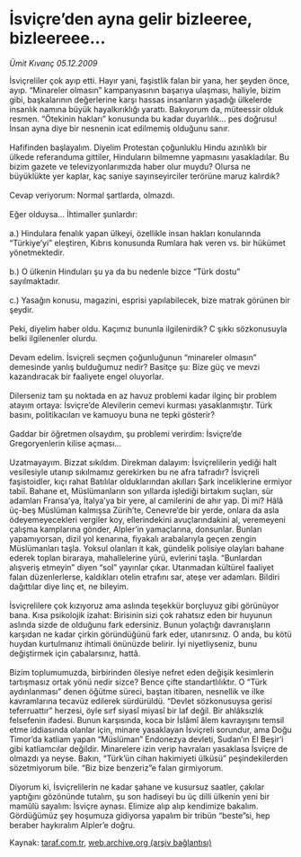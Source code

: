# İsviçre’den ayna gelir bizleeree, bizleereee...

*Ümit Kıvanç 05.12.2009*

<div class="yazi">İsviçreliler çok ayıp etti. Hayır yani, faşistlik falan bir yana, her şeyden önce, ayıp. “Minareler olmasın” kampanyasının başarıya ulaşması, haliyle, bizim gibi, başkalarının değerlerine karşı hassas insanların yaşadığı ülkelerde insanlık namına büyük hayalkırıklığı yarattı. Bakıyorum da, müteessir olduk resmen. “Ötekinin hakları” konusunda bu kadar duyarlılık... pes doğrusu! İnsan ayna diye bir nesnenin icat edilmemiş olduğunu sanır. <br/><br/>Hafifinden başlayalım. Diyelim Protestan çoğunluklu Hindu azınlıklı bir ülkede referanduma gittiler, Hinduların bilmemne yapmasını yasakladılar. Bu bizim gazete ve televizyonlarımızda haber olur muydu? Olursa ne büyüklükte yer kaplar, kaç saniye sayınseyirciler terörüne maruz kalırdık? <br/><br/>Cevap veriyorum: Normal şartlarda, olmazdı. <br/><br/>Eğer olduysa... İhtimaller şunlardır: <br/><br/>a.) Hindulara fenalık yapan ülkeyi, özellikle insan hakları konularında “Türkiye’yi” eleştiren, Kıbrıs konusunda Rumlara hak veren vs. bir hükümet yönetmektedir. <br/><br/>b.) O ülkenin Hinduları şu ya da bu nedenle bizce “Türk dostu” sayılmaktadır. <br/><br/>c.) Yasağın konusu, magazini, esprisi yapılabilecek, bize matrak görünen bir şeydir. <br/><br/>Peki, diyelim haber oldu. Kaçımız bununla ilgilenirdik? C şıkkı sözkonusuyla belki ilgilenenler olurdu. <br/><br/>Devam edelim. İsviçreli seçmen çoğunluğunun “minareler olmasın” demesinde yanlış bulduğumuz nedir? Basitçe şu: Bize güç ve mevzi kazandıracak bir faaliyete engel oluyorlar. <br/><br/>Dilerseniz tam şu noktada en az havuz problemi kadar ilginç bir problem atayım ortaya: İsviçre’de Alevilerin cemevi kurması yasaklanmıştır. Türk basını, politikacıları ve kamuoyu buna ne tepki gösterir? <br/><br/>Gaddar bir öğretmen olsaydım, şu problemi verirdim: İsviçre’de Gregoryenlerin kilise açması... <br/><br/>Uzatmayayım. Bizzat sıkıldım. Direkman dalayım: İsviçrelilerin yediği halt vesilesiyle utanıp sıkılmamız gerekirken bu ne afra tafradır? İsviçreli faşistoidler, kıçı rahat Batılılar olduklarından akılları Şark inceliklerine ermiyor tabiî. Bahane et, Müslümanların son yıllarda işlediği birtakım suçları, sür adamları Fransa’ya, İtalya’ya bir yere, al camilerini de ahır yap. Di mi? Hâlâ üç-beş Müslüman kalmışsa Zürih’te, Cenevre’de bir yerde, onlara da asla ödeyemeyecekleri vergiler koy, ellerindekini avuçlarındakini al, veremeyeni çalışma kamplarına gönder, Alpler’in yamaçlarına, donsunlar. Bunları yapamıyorsan, dizil yol kenarına, fiyakalı arabalarıyla geçen zengin Müslümanları taşla. Yoksul olanları it kak, gündelik polisiye olayları bahane ederek toplan biraraya, mahallelerine yürü, evlerini taşla. “Bunlardan alışveriş etmeyin” diyen “sol” yayınlar çıkar. Utanmadan kültürel faaliyet falan düzenlerlerse, kaldıkları otelin etrafını sar, ateşe ver adamları. Bildiri dağıttılar diye linç et, ne bileyim. <br/><br/>İsviçrelilere çok kızıyoruz ama aslında teşekkür borçluyuz gibi görünüyor bana. Kısa psikolojik izahat: Birisinin sizi çok rahatsız eden bir huyunun aslında sizde de olduğunu fark edersiniz. Bunun yolaçtığı davranışların karşıdan ne kadar çirkin göründüğünü fark eder, utanırsınız. O anda, bu kötü huydan kurtulmanız ihtimali önünüzde belirir. İyi niyetliyseniz, bunu değiştirmek için çabalarsınız, hattâ. <br/><br/>Bizim toplumumuzda, birbirinden ölesiye nefret eden değişik kesimlerin tartışmasız ortak yönü nedir sizce? Bence çifte standartlılıktır. O “Türk aydınlanması” denen öğütme süreci, baştan itibaren, nesnellik ve ilke kavramlarına tecavüz edilerek sürdürüldü. “Devlet sözkonusuysa gerisi teferruattır” herzesi, öyle sırf siyasî miyasî bir laf değil. Bir ahlâksızlık felsefenin ifadesi. Bunun karşısında, koca bir İslâmî âlem kavrayışını temsil etme iddiasında olanlar için, minare yasaklayan İsviçreli sorundur, ama Doğu Timor’da katliam yapan “Müslüman” Endonezya devleti, Sudan’ın El Beşir’i gibi katliamcılar değildir. Minarelere izin verip havraları yasaklasa İsviçre de olmazdı ya neyse. Bakın, “Türk’ün cihan hakimiyeti ülküsü” peşindekilerden sözetmiyorum bile. “Biz bize benzeriz”e falan girmiyorum. <br/><br/>Diyorum ki, İsviçrelilerin ne kadar şahane ve kusursuz saatler, çakılar yaptığını gözönünde tutalım, şu son hadiseyi bu üç dilli ülkenin yeni bir mamûlü sayalım: İsviçre aynası. Elimize alıp alıp kendimize bakalım. Gördüğümüz şey hoşumuza gidiyorsa yapalım bir tribün “beste”si, hep beraber haykıralım Alpler’e doğru.
              </div>

Kaynak: [taraf.com.tr](http://taraf.com.tr:80/makale/8861.htm), [web.archive.org (arşiv bağlantısı)](http://web.archive.org/web/20100315104750/http://taraf.com.tr:80/makale/8861.htm)
